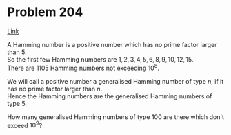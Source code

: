 # Problem 204

[Link](https://projecteuler.net/problem=204)

A Hamming number is a positive number which has no prime factor larger than $5$.  
So the first few Hamming numbers are $1, 2, 3, 4, 5, 6, 8, 9, 10, 12, 15$.  
There are $1105$ Hamming numbers not exceeding $10^8$.

We will call a positive number a generalised Hamming number of type $n$, if it has no prime factor larger than $n$.  
Hence the Hamming numbers are the generalised Hamming numbers of type $5$.

How many generalised Hamming numbers of type $100$ are there which don't exceed $10^9$?